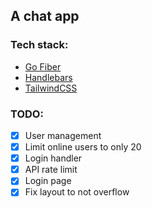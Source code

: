 ## A chat app

### Tech stack:
- [Go Fiber](https://gofiber.io)
- [Handlebars](https://handlebarsjs.com/)
- [TailwindCSS](https://tailwindcss.com/)

### TODO:
- [x] User management
- [x] Limit online users to only 20
- [x] Login handler
- [x] API rate limit
- [x] Login page
- [x] Fix layout to not overflow